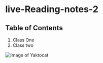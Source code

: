 # live-Reading-notes-2



## Table of Contents
1. Class One
2. Class two

![Image of Yaktocat](https://octodex.github.com/images/yaktocat.png)
